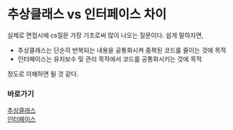 # 추상클래스 vs 인터페이스 차이

실제로 면접시에 cs질문 가장 기초로써 많이 나오는 질문이다.
쉽게 말하자면,
- 추상클래스는 단순히 반복되는 내용을 공통화시켜 중복된 코드를 줄이는 것에 목적
- 인터페이스는 유지보수 및 관리 목적에서 코드를 공통화시키는 것에 목적

정도로 이해하면 될 것 같다.

### 바로가기
[추상클래스](https://github.com/HK-An/today_i_learned/blob/main/JAVA/concept/abstract_class/definition.md)  
[인터페이스](https://github.com/HK-An/today_i_learned/blob/main/JAVA/concept/interface/definition.md)
